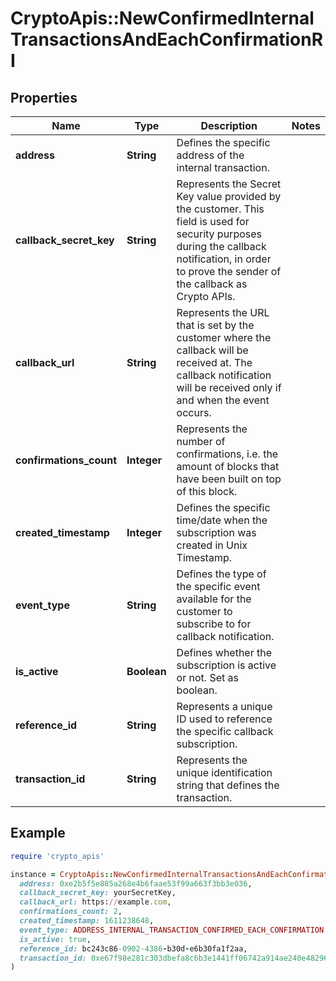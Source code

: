 # CryptoApis::NewConfirmedInternalTransactionsAndEachConfirmationRI

## Properties

| Name | Type | Description | Notes |
| ---- | ---- | ----------- | ----- |
| **address** | **String** | Defines the specific address of the internal transaction. |  |
| **callback_secret_key** | **String** | Represents the Secret Key value provided by the customer. This field is used for security purposes during the callback notification, in order to prove the sender of the callback as Crypto APIs. |  |
| **callback_url** | **String** | Represents the URL that is set by the customer where the callback will be received at. The callback notification will be received only if and when the event occurs. |  |
| **confirmations_count** | **Integer** | Represents the number of confirmations, i.e. the amount of blocks that have been built on top of this block. |  |
| **created_timestamp** | **Integer** | Defines the specific time/date when the subscription was created in Unix Timestamp. |  |
| **event_type** | **String** | Defines the type of the specific event available for the customer to subscribe to for callback notification. |  |
| **is_active** | **Boolean** | Defines whether the subscription is active or not. Set as boolean. |  |
| **reference_id** | **String** | Represents a unique ID used to reference the specific callback subscription. |  |
| **transaction_id** | **String** | Represents the unique identification string that defines the transaction. |  |

## Example

```ruby
require 'crypto_apis'

instance = CryptoApis::NewConfirmedInternalTransactionsAndEachConfirmationRI.new(
  address: 0xe2b5f5e885a268e4b6faae53f99a663f3bb3e036,
  callback_secret_key: yourSecretKey,
  callback_url: https://example.com,
  confirmations_count: 2,
  created_timestamp: 1611238648,
  event_type: ADDRESS_INTERNAL_TRANSACTION_CONFIRMED_EACH_CONFIRMATION,
  is_active: true,
  reference_id: bc243c86-0902-4386-b30d-e6b30fa1f2aa,
  transaction_id: 0xe67f98e281c303dbefa8c6b3e1441ff06742a914ae240e4829629abe7e464960
)
```

